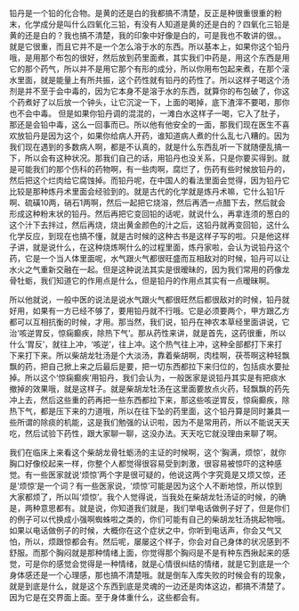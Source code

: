 铅丹是一个铅的化合物。是黄的还是白的我都搞不清楚，反正是种很重很重的粉末，化学成分是叫什么四氧化三铅，有没有人知道是黄的还是白的？四氧化三铅是黄的还是白的？我也搞不清楚，我的印象中好像是白的，可是我也不敢讲的很。。就是它很重，而且它并不是一个怎么溶于水的东西。所以基本上，如果你这个铅丹哦，是用那个布包的很好，然后放到药里面煮，其实我们中药是，用这个东西是用它的那个药气，所以并不是用它那个有形的成分，所以你用布包起来煮，在那个滚水里面，就是能量上有所共振，这个药性就有铅丹的药性了。所以这样子喝这个汤剂是并不至于会中毒的，因为它本身不是溶于水的东西，就算你的布包破了，你这个药煮好了以后放一个钟头，让它沉淀一下，上面的喝掉，底下渣滓不要喝，那你也不会中毒。
但是如果你铅丹调的混混的，一滩白水这样子一喝，它入了肚子，那还是会铅中毒，这么一回事而已。所以他有他安全的一面，那我们现在医生不喜欢放铅丹是因为这个，如果你给病人开药，谁知道病人煮的什么乱七八糟的。因为我们现在遇到的多数病人啊，都是不认真的，就是什么东西乱听一下就随便乱搞一下，所以会有这种状况。那我们自己的话，用铅丹也没关系，只是你要买得到。就是可能我们的那个伤科的药物啊，有一些肉啊，腐烂了，伤药有些时候放铅丹的，然后把这个烂肉给它腐蚀掉。而铅丹呢，在中国人的看法里面会觉得，因为铅丹它比较是那种炼丹术里面会经验到的。就是古代的化学就是炼丹术嘛，它什么铅1斤啊、硫磺10两，硝石1两啊，然后一起把它烧溶，然后再洒一点醋下去，然后就会形成这种粉末状的铅丹。然后再把它变回铅的话呢，就说什么，再拿连须的葱白的这个汁下去拌过，然后再烧，烧出黄金颜色的汁之后，这铅丹就再变回铅，这什么化学反应，到现在也搞不懂，就是古时候的这种古书是这样子写的啦。只是他这样子讲，就是说什么，在这种烧炼啊什么的过程里面，炼丹家啦，会认为说铅丹这个药，它是一个当人体里面呢，水气跟火气都很旺盛而互相敌对的时候，铅丹可以让水火之气重新交融在一起。但是这种说法其实是很暧昧的，因为我们常用的药像龙骨牡蛎，我们知道它的作用点是什么，但是铅丹的作用点其实有一点暧昧啊。

所以他就说，一般中医的说法是说水气跟火气都很旺然后都很敌对的时候，铅丹就好用，如果有一方已经不够了，要用铅丹就不行哦。它是必须要两个，甲方跟乙方都可以互相抗衡的时候，才用。那当然，我们说，铅丹在神农本草经里面讲说，它治‘咳逆胃反，惊痫癫疾，除热下气’。那从药性来讲，就是首先，这药很重，所以什么‘胃反’，就往上冲，‘咳逆’，往上冲。这个热气往上冲，这种全部都打下来打下来打下来。所以柴胡龙牡汤是个大淡汤，靠着柴胡啊，肉桂啊，茯苓啊这种轻飘飘的药，把自己掀上来之后最后是要，把一切东西都拉下来归位的，包括痰水要扯掉。所以这个‘惊痫癫疾’用铅丹，我们会认为，一般医家是说铅丹其实是有把痰水撤掉的效果哦，就是这样子。就是柴胡龙牡汤在这里面要放点火药，轻飘飘的药先冲上去，然后这些重的药再把一些东西都拉下来，那这些咳逆胃反，惊痫癫疾，除热下气，都是压下来的力道哦，所以在往下坠的药里面，这个铅丹算是同时兼具一些所谓的除痰的机能，这是我们勉强的认识啦，因为不是常用药，所以不能说天天吃，然后试验下药性，跟大家聊一聊，这没办法。天天吃它就没理由来聊了啊。

我们在临床上来看这个柴胡龙骨牡蛎汤的主证的时候啊，这个‘胸满，烦惊’，就你胸口好像绞起来一样，你整个人都觉得很容易受到刺激，很容易被惊吓的这种感觉。有一些医家就说‘烦惊’两个字是很可疑的，他说这两个字究竟是又烦又惊，还是‘烦惊’是一个词？有一些医家说，‘烦惊’可能是因为这个人不断地惊，所以惊到大家都烦了，所以叫‘烦惊’。我个人觉得说，当我处在柴胡龙牡汤证的时候，的确是，两种意思都有。就是说，你知道我们就是，我们举电话做例子好了，但是你们的例子可以代换成小强啊蜘蛛啦之类的，你们可能有自己的柴胡龙牡汤挑起物哦。如果以电话做例子的时候，大概你在这个症状之中，你听到电话声，你会又气又怕，所以，烦跟惊都会有。然后呢，屡屡这个样子，你会对自己身体的状况感到不舒服。而那个胸闷就是那种情绪上面，你觉得那个胸闷是不是有种东西揪起来的感觉，可是你的感觉会觉得是一种情绪，就是心情很纠结的情绪，就是它到底是一个身体感还是一个心理感，那也搞不清楚哦。就是倒车入库失败的时候会有的现象，就是到底是什么，就是这个东西到底是灵魂的一边还是肉体这边，都搞不清楚了。因为它是在交界面上面。至于身体重什么，这些都会有。
